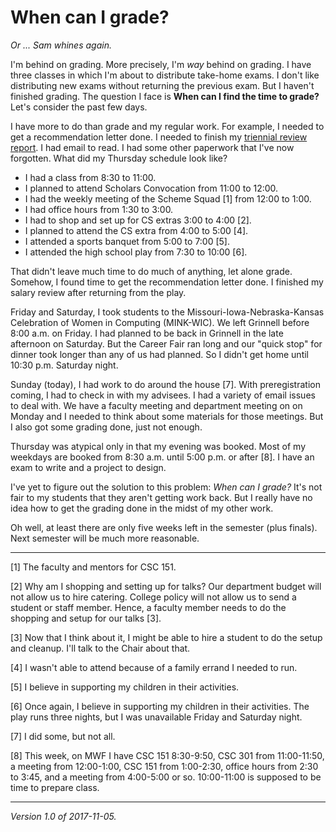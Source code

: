 When can I grade?
=================

*Or ... Sam whines again.*

I'm behind on grading.  More precisely, I'm *way* behind on grading.
I have three classes in which I'm about to distribute take-home exams.
I don't like distributing new exams without returning the previous exam.
But I haven't finished grading.  The question I face is **When can I
find the time to grade?**  Let's consider the past few days.

I have more to do than grade and my regular work.  For example, I needed
to get a recommendation letter done.  I needed to finish my [triennial
review report](index-salary-reviews).  I had email to read.  I had some
other paperwork that I've now forgotten.  What did my Thursday schedule
look like?

* I had a class from 8:30 to 11:00.
* I planned to attend Scholars Convocation from 11:00 to 12:00.
* I had the weekly meeting of the Scheme Squad [1] from 12:00 to 1:00.
* I had office hours from 1:30 to 3:00.
* I had to shop and set up for CS extras 3:00 to 4:00 [2].
* I planned to attend the CS extra from 4:00 to 5:00 [4].
* I attended a sports banquet from 5:00 to 7:00 [5].
* I attended the high school play from 7:30 to 10:00 [6].

That didn't leave much time to do much of anything, let alone grade.
Somehow, I found time to get the recommendation letter done.  I finished
my salary review after returning from the play.

Friday and Saturday, I took students to the Missouri-Iowa-Nebraska-Kansas
Celebration of Women in Computing (MINK-WIC).  We left Grinnell before
8:00 a.m. on Friday.  I had planned to be back in Grinnell in the late
afternoon on Saturday.  But the Career Fair ran long and our "quick stop"
for dinner took longer than any of us had planned.  So I didn't get home
until 10:30 p.m. Saturday night.

Sunday (today), I had work to do around the house [7].  With preregistration
coming, I had to check in with my advisees.  I had a variety of email
issues to deal with.  We have a faculty meeting and department meeting on 
on Monday and I needed to think about some materials for those meetings. 
But I also got some grading done, just not enough.   

Thursday was atypical only in that my evening was booked.  Most of
my weekdays are booked from 8:30 a.m. until 5:00 p.m. or after [8].
I have an exam to write and a project to design.

I've yet to figure out the solution to this problem: *When can I grade?*
It's not fair to my students that they aren't getting work back.  But
I really have no idea how to get the grading done in the midst of my
other work.

Oh well, at least there are only five weeks left in the semester (plus
finals).  Next semester will be much more reasonable.

---

[1] The faculty and mentors for CSC 151.

[2] Why am I shopping and setting up for talks?  Our department budget
will not allow us to hire catering.  College policy will not allow us
to send a student or staff member.  Hence, a faculty member needs to do
the shopping and setup for our talks [3].

[3] Now that I think about it, I might be able to hire a student to do
the setup and cleanup.  I'll talk to the Chair about that.

[4] I wasn't able to attend because of a family errand I needed to run.

[5] I believe in supporting my children in their activities.

[6] Once again, I believe in supporting my children in their activities.
The play runs three nights, but I was unavailable Friday and Saturday night.

[7] I did some, but not all.

[8] This week, on MWF I have CSC 151 8:30-9:50, CSC 301 from 11:00-11:50,
a meeting from 12:00-1:00, CSC 151 from 1:00-2:30, office hours from
2:30 to 3:45, and a meeting from 4:00-5:00 or so.  10:00-11:00 is supposed
to be time to prepare class.  

---

*Version 1.0 of 2017-11-05.*
